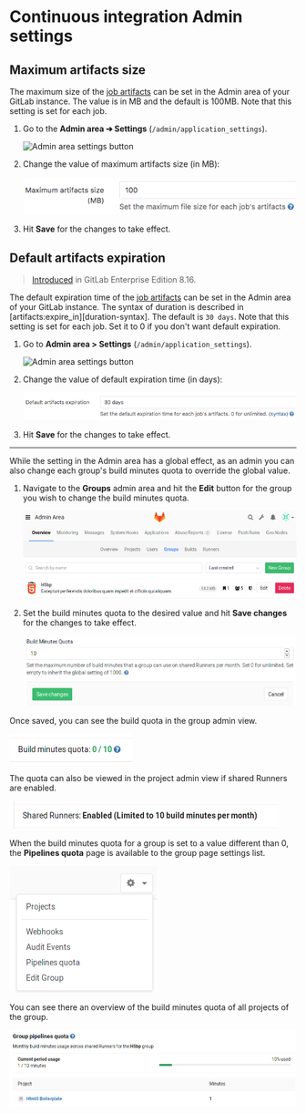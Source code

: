# Continuous integration Admin settings

## Maximum artifacts size

The maximum size of the [job artifacts][art-yml] can be set in the Admin area
of your GitLab instance. The value is in MB and the default is 100MB. Note that
this setting is set for each job.

1. Go to the **Admin area ➔ Settings** (`/admin/application_settings`).

    ![Admin area settings button](img/admin_area_settings_button.png)

1. Change the value of maximum artifacts size (in MB):

    ![Admin area maximum artifacts size](img/admin_area_maximum_artifacts_size.png)

1. Hit **Save** for the changes to take effect.

## Default artifacts expiration

> [Introduced][ee-1078] in GitLab Enterprise Edition 8.16.

The default expiration time of the [job artifacts][art-yml] can be set in
the Admin area of your GitLab instance. The syntax of duration is described
in [artifacts:expire_in][duration-syntax]. The default is `30 days`. Note that
this setting is set for each job. Set it to 0 if you don't want default
expiration.

1. Go to **Admin area > Settings** (`/admin/application_settings`).

    ![Admin area settings button](img/admin_area_settings_button.png)

1. Change the value of default expiration time (in days):

    ![Admin area default artifacts expiration](img/admin_area_default_artifacts_expiration.png)

1. Hit **Save** for the changes to take effect.

---

While the setting in the Admin area has a global effect, as an admin you can
also change each group's build minutes quota to override the global value.

1. Navigate to the **Groups** admin area and hit the **Edit** button for the
   group you wish to change the build minutes quota.

    ![Groups in the admin area](img/admin_area_groups.png)

1. Set the build minutes quota to the desired value and hit **Save changes** for
   the changes to take effect.

    ![Edit group in the admin area](img/admin_area_group_edit.png)

Once saved, you can see the build quota in the group admin view.

![Group admin info](img/group_quota_view.png)

The quota can also be viewed in the project admin view if shared Runners
are enabled.

![Project admin info](img/admin_project_quota_view.png)

When the build minutes quota for a group is set to a value different than 0,
the **Pipelines quota** page is available to the group page settings list.

![Group settings](img/group_settings.png)

You can see there an overview of the build minutes quota of all projects of
the group.

![Group pipelines quota](img/group_pipelines_quota.png)

[art-yml]: ../../../administration/job_artifacts.md
[ee-1078]: https://gitlab.com/gitlab-org/gitlab-ee/merge_requests/1078
